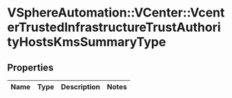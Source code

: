 # VSphereAutomation::VCenter::VcenterTrustedInfrastructureTrustAuthorityHostsKmsSummaryType

## Properties
Name | Type | Description | Notes
------------ | ------------- | ------------- | -------------


